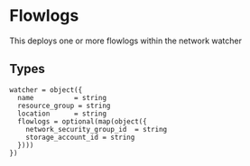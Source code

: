 # Flowlogs

This deploys one or more flowlogs within the network watcher

## Types

```hcl
watcher = object({
  name          = string
  resource_group = string
  location      = string
  flowlogs = optional(map(object({
    network_security_group_id  = string
    storage_account_id = string
  })))
})
```